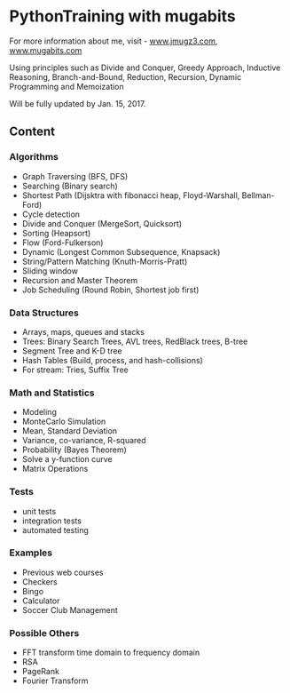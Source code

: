 PythonTraining with mugabits
============================
For more information about me, visit - www.jmugz3.com, www.mugabits.com

Using principles such as Divide and Conquer, Greedy Approach, Inductive Reasoning, Branch-and-Bound, Reduction, Recursion, Dynamic Programming and Memoization

Will be fully updated by Jan. 15, 2017. 

Content
--------------

### Algorithms ###
- Graph Traversing (BFS, DFS)
- Searching (Binary search)
- Shortest Path (Dijsktra with fibonacci heap, Floyd-Warshall, Bellman-Ford)
- Cycle detection
- Divide and Conquer (MergeSort, Quicksort)
- Sorting (Heapsort)
- Flow (Ford-Fulkerson)
- Dynamic (Longest Common Subsequence, Knapsack)
- String/Pattern Matching (Knuth-Morris-Pratt)
- Sliding window
- Recursion and Master Theorem
- Job Scheduling (Round Robin, Shortest job first)

### Data Structures ###
- Arrays, maps, queues and stacks
- Trees: Binary Search Trees, AVL trees, RedBlack trees, B-tree
- Segment Tree and K-D tree
- Hash Tables (Build, process, and hash-collisions)
- For stream: Tries, Suffix Tree

### Math and Statistics ###
- Modeling
- MonteCarlo Simulation
- Mean, Standard Deviation
- Variance, co-variance, R-squared
- Probability (Bayes Theorem)
- Solve a y-function curve
- Matrix Operations

### Tests ###
- unit tests
- integration tests
- automated testing

### Examples ###
- Previous web courses
- Checkers
- Bingo
- Calculator
- Soccer Club Management

### Possible Others ###
- FFT transform time domain to frequency domain
- RSA
- PageRank
- Fourier Transform
